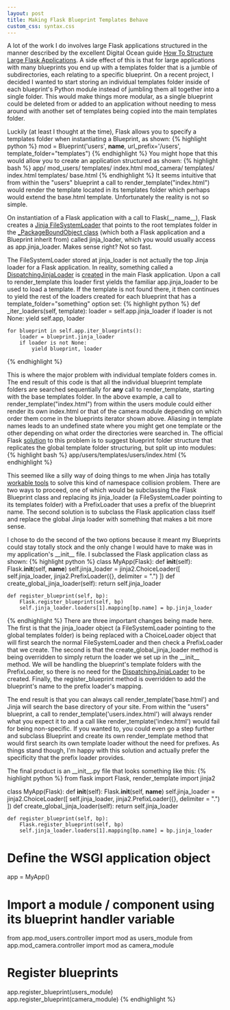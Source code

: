 ```yaml
---
layout: post
title: Making Flask Blueprint Templates Behave
custom_css: syntax.css
---
```

A lot of the work I do involves large Flask applications structured in the manner described by the excellent Digital Ocean guide [How To Structure Large Flask Applications](https://www.digitalocean.com/community/tutorials/how-to-structure-large-flask-applications). A side effect of this is that for large applications with many blueprints you end up with a templates folder that is a jumble of subdirectories, each relating to a specific blueprint. On a recent project, I decided I wanted to start storing an individual templates folder inside of
each blueprint's Python module instead of jumbling them all together into a single folder. This would make things more modular, as a single blueprint could be deleted from or added to an application without needing to mess around with another set of templates being copied into the main templates folder.

Luckily (at least I thought at the time), Flask allows you to specify a templates folder when instantiating a Blueprint, as shown:
{% highlight python %}
mod = Blueprint('users', __name__, url_prefix='/users', template_folder="templates")
{% endhighlight %}
You might hope that this would allow you to create an application structured as shown:
{% highlight bash %}
app/
  mod_users/
    templates/
      index.html
  mod_camera/
    templates/
      index.html
  templates/
    base.html
{% endhighlight %}
It seems intuitive that from within the "users" blueprint a call to render_template("index.html") would render the template located in its templates folder which perhaps would extend the base.html template. Unfortunately the reality is not so simple. 

On instantiation of a Flask application with a call to Flask(\_\_name\_\_), Flask creates a [Jinja FileSystemLoader](http://jinja.pocoo.org/docs/dev/api/#jinja2.FileSystemLoader) that points to the root templates folder in the [_PackageBoundObject class](https://github.com/mitsuhiko/flask/blob/33534bb4a9937e6faba5ecec4586519f453369b6/flask/helpers.py#L829-835) (which both a Flask application and a Blueprint inherit from) called jinja_loader, which you would usually access as app.jinja_loader. Makes sense right? Not so fast. 

The FileSystemLoader stored at jinja_loader is not actually the top Jinja loader for a Flask application. In reality, something called a [DispatchingJinjaLoader](https://github.com/mitsuhiko/flask/blob/33534bb4a9937e6faba5ecec4586519f453369b6/flask/templating.py#L46-100) is [created](https://github.com/mitsuhiko/flask/blob/33534bb4a9937e6faba5ecec4586519f453369b6/flask/app.py#L695-706) in the main Flask application. Upon a call to render_template this loader first yields the familiar app.jinja_loader to be used to load a template. If the template is not found there, it then continues to yield the rest of the loaders created for each blueprint that has a template_folder="something" option set:
{% highlight python %}
def _iter_loaders(self, template):
    loader = self.app.jinja_loader
    if loader is not None:
        yield self.app, loader

    for blueprint in self.app.iter_blueprints():
        loader = blueprint.jinja_loader
        if loader is not None:
            yield blueprint, loader
{% endhighlight %}

This is where the major problem with individual template folders comes in. The end result of this code is that all the individual blueprint template folders are searched sequentially for **any** call to render_template, starting with the base templates folder. In the above example, a call to render_template("index.html") from within the users module could either render its own index.html or that of the camera module depending on which order them come in the blueprints iterator shown above. Aliasing in template names leads to an undefined state where you might get one template or the other depending on what order the directories were searched in. The official Flask [solution](http://flask.pocoo.org/docs/0.10/blueprints/#templates) to this problem is to suggest blueprint folder structure that replicates the global template folder structuring, but split up into modules:
{% highlight bash %}
app/users/templates/users/index.html
{% endhighlight %}

This seemed like a silly way of doing things to me when Jinja has totally [workable tools](http://jinja.pocoo.org/docs/dev/api/#jinja2.PrefixLoader) to solve this kind of namespace collision problem. There are two ways to proceed, one of which would be subclassing the Flask Blueprint class and replacing its jinja_loader (a FileSystemLoader pointing to its templates folder) with a PrefixLoader that uses a prefix of the blueprint name. The second solution is to subclass the Flask application class itself and replace the global Jinja loader with something that makes a bit more sense.

I chose to do the second of the two options because it meant my Blueprints could stay totally stock and the only change I would have to make was in my application's \_\_init\_\_ file. I subclassed the Flask application class as shown: 
{% highlight python %}
class MyApp(Flask):
    def __init__(self):
        Flask.__init__(self, __name__)
        self.jinja_loader = jinja2.ChoiceLoader([
            self.jinja_loader,
            jinja2.PrefixLoader({}, delimiter = ".")
        ])
    def create_global_jinja_loader(self):
        return self.jinja_loader

    def register_blueprint(self, bp):
        Flask.register_blueprint(self, bp)
        self.jinja_loader.loaders[1].mapping[bp.name] = bp.jinja_loader
{% endhighlight %}
There are three important changes being made here. The first is that the jinja_loader object (a FileSystemLoader pointing to the global templates folder) is being replaced with a ChoiceLoader object that will first search the normal FileSystemLoader and then check a PrefixLoader that we create. The second is that the create_global_jinja_loader method is being overridden to simply return the loader we set up in the \_\_init\_\_ method. We will be handling the blueprint's template folders with the PrefixLoader, so there is no need for the [DispatchingJinjaLoader](https://github.com/mitsuhiko/flask/blob/33534bb4a9937e6faba5ecec4586519f453369b6/flask/templating.py#L46-100) to be created. Finally, the register_blueprint method is overridden to add the blueprint's name to the prefix loader's mapping.

The end result is that you can always call render_template('base.html') and Jinja will search the base directory of your site. From within the "users" blueprint, a call to render_template('users.index.html') will always render what you expect it to and a call like render_template('index.html') would fail for being non-specific. If you wanted to, you could even go a step further and subclass Blueprint and create its own render_template method that would first search its own template loader without the need for prefixes. As things stand though, I'm happy with this solution and actually prefer the specificity that the prefix loader provides. 

The final product is an \_\_init\_\_.py file that looks something like this:
{% highlight python %}
from flask import Flask, render_template
import jinja2

class MyApp(Flask):
    def __init__(self):
        Flask.__init__(self, __name__)
        self.jinja_loader = jinja2.ChoiceLoader([
            self.jinja_loader,
            jinja2.PrefixLoader({}, delimiter = ".")
        ])
    def create_global_jinja_loader(self):
        return self.jinja_loader

    def register_blueprint(self, bp):
        Flask.register_blueprint(self, bp)
        self.jinja_loader.loaders[1].mapping[bp.name] = bp.jinja_loader

# Define the WSGI application object
app = MyApp()

# Import a module / component using its blueprint handler variable
from app.mod_users.controller import mod as users_module
from app.mod_camera.controller import mod as camera_module

# Register blueprints
app.register_blueprint(users_module)
app.register_blueprint(camera_module)
{% endhighlight %}